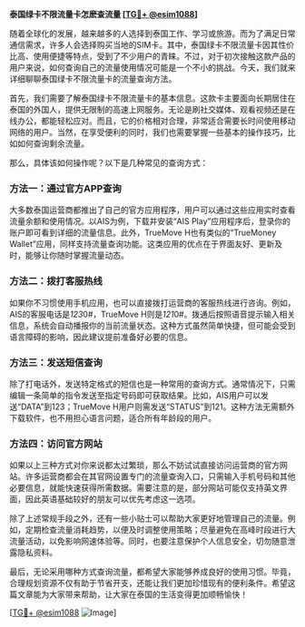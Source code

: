 **泰国绿卡不限流量卡怎麽查流量 [[TG💪+ @esim1088](https://t.me/s/esim1088)]**

随着全球化的发展，越来越多的人选择到泰国工作、学习或旅游。而为了满足日常通信需求，许多人会选择购买当地的SIM卡。其中，泰国绿卡不限流量卡因其性价比高、使用便捷等特点，受到了不少用户的青睐。不过，对于初次接触这款产品的用户来说，如何查询自己的流量使用情况可能是一个不小的挑战。今天，我们就来详细聊聊泰国绿卡不限流量卡的流量查询方法。

首先，我们需要了解泰国绿卡不限流量卡的基本信息。这款卡主要面向长期居住在泰国的外国人，提供无限制的高速上网服务。无论是刷社交媒体、观看视频还是在线办公，都能轻松应对。而且，它的价格相对合理，非常适合需要长时间使用移动网络的用户。当然，在享受便利的同时，我们也需要掌握一些基本的操作技巧，比如如何查询剩余流量。

那么，具体该如何操作呢？以下是几种常见的查询方式：

### 方法一：通过官方APP查询

大多数泰国运营商都推出了自己的官方应用程序，用户可以通过这些应用实时查看流量余额和使用情况。以AIS为例，下载并安装“AIS Play”应用程序后，登录你的账户即可看到详细的流量信息。此外，TrueMove H也有类似的“TrueMoney Wallet”应用，同样支持流量查询功能。这类应用的优点在于界面友好、更新及时，能够让你随时掌握流量动态。

### 方法二：拨打客服热线

如果你不习惯使用手机应用，也可以直接拨打运营商的客服热线进行咨询。例如，AIS的客服电话是*123*0#，TrueMove H则是*121*0#。拨通后按照语音提示输入相关信息，系统会自动播报你的当前流量状态。这种方式虽然简单快捷，但可能会受到语言障碍的影响，因此建议提前准备好必要的信息。

### 方法三：发送短信查询

除了打电话外，发送特定格式的短信也是一种常用的查询方式。通常情况下，只需编辑一条简单的指令发送至指定号码即可获取结果。比如，AIS用户可以发送“DATA”到123；TrueMove H用户则需发送“STATUS”到121。这种方法无需额外下载软件，也不用担心语言问题，适合所有年龄段的用户。

### 方法四：访问官方网站

如果以上三种方式对你来说都太过繁琐，那么不妨试试直接访问运营商的官方网站。许多运营商都会在其官网设置专门的流量查询入口，只需输入手机号码和其他必要信息，就能快速获得所需数据。需要注意的是，部分网站可能仅支持英文界面，因此英语基础较好的朋友可以优先考虑这一选项。

除了上述常规手段之外，还有一些小贴士可以帮助大家更好地管理自己的流量。例如，定期检查流量消耗趋势，以便及时调整使用策略；尽量避免在高峰时段进行大流量活动，以免影响网速体验等。同时，也要注意保护个人信息安全，切勿随意泄露隐私资料。

最后，无论采用哪种方式查询流量，都希望大家能够养成良好的使用习惯。毕竟，合理规划资源不仅有助于节省开支，还能让我们更加珍惜现有的便利条件。希望这篇文章能为大家带来帮助，让大家在泰国的生活变得更加顺畅愉快！

[[TG💪+ @esim1088](https://t.me/s/esim1088) ![Image](https://i.postimg.cc/4NQfJmqS/Snipaste-2025-05-13-00-14-12.png)]